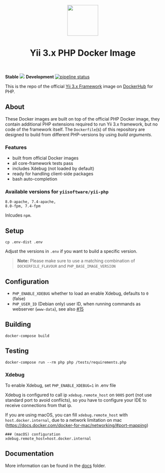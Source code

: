 <p align="center">
    <a href="https://www.docker.com/" target="_blank">
        <img src="https://www.docker.com/sites/default/files/mono_vertical_large.png" height="100px">
    </a>
    <h1 align="center">Yii 3.x PHP Docker Image</h1>
    <br>
</p>

**Stable**
<img src="https://api.travis-ci.com/yiisoft/yii-docker.svg?branch=master">
**Development**
[![pipeline status](https://gitlab.com/yiisoft/yii-docker/badges/master/pipeline.svg)](https://gitlab.com/yiisoft/yii-docker/commits/master)


This is the repo of the official [Yii 3.x Framework](http://www.yiiframework.com/) image on [DockerHub](https://hub.docker.com/r/yiisoftware/yii-php/) for PHP.

## About

These Docker images are built on top of the official PHP Docker image, they contain additional PHP extensions required to run Yii 3.x framework, but no code of the framework itself.
The `Dockerfile`(s) of this repository are designed to build from different PHP-versions by using *build arguments*.

### Features

- built from official Docker images
- all core-framework tests pass
- includes Xdebug (not loaded by default)
- ready for handling client-side packages
- bash auto-completion

### Available versions for `yiisoftware/yii-php`

```
8.0-apache, 7.4-apache,
8.0-fpm, 7.4-fpm
```

Inlcudes `npm`.

## Setup

    cp .env-dist .env

Adjust the versions in `.env` if you want to build a specific version.

> **Note:** Please make sure to use a matching combination of `DOCKERFILE_FLAVOUR` and `PHP_BASE_IMAGE_VERSION`


## Configuration

- `PHP_ENABLE_XDEBUG` whether to load an enable Xdebug, defaults to `0` (false)
- `PHP_USER_ID` (Debian only) user ID, when running commands as webserver (`www-data`), see also [#15](https://github.com/yiisoft/yii2-docker/issues/15)


## Building

    docker-compose build


## Testing

    docker-compose run --rm php php /tests/requirements.php

### Xdebug

To enable Xdebug, set `PHP_ENABLE_XDEBUG=1` in .env file

Xdebug is configured to call ip `xdebug.remote_host` on `9005` port (not use standard port to avoid conflicts),
so you have to configure your IDE to receive connections from that ip.

If you are using macOS, you can fill `xdebug.remote_host` with `host.docker.internal`, due to a network limitation on mac (https://docs.docker.com/docker-for-mac/networking/#port-mapping)

    ### (macOS) configuration
    xdebug.remote_host=host.docker.internal

## Documentation

More information can be found in the [docs](/docs) folder.


